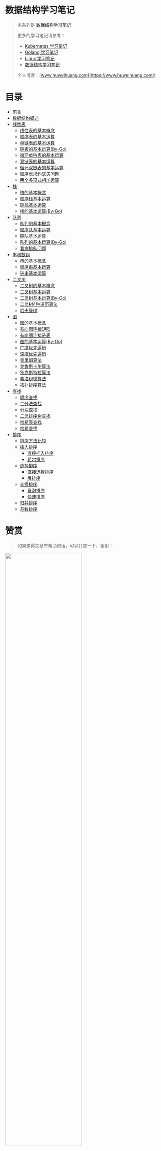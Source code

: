 # 数据结构学习笔记

> 本系列是 [数据结构学习笔记](https://www.huweihuang.com/data-structure-notes/)
> 
> 更多的学习笔记请参考：
> - [Kubernetes 学习笔记](https://www.huweihuang.com/kubernetes-notes/)
> - [Golang 学习笔记](https://www.huweihuang.com/golang-notes/)
> - [Linux 学习笔记](https://www.huweihuang.com/linux-notes/)
> - [数据结构学习笔记](https://www.huweihuang.com/data-structure-notes/)
>
> 个人博客：[www.huweihuang.com](https://www.huweihuang.com/)


# 目录

* [前言](README.md)
* [数据结构概述](introduction/data-structure-overview.md)
* [线性表]()
    * [线性表的基本概念](list/list-concept.md)
    * [顺序表的基本运算](list/sqlist.md)
    * [单链表的基本运算](list/single-link.md)
    * [链表的基本运算(By-Go)](list/link-by-go.md)
    * [循环单链表的基本运算](list/circular-single-link.md)
    * [双链表的基本运算](list/double-link.md)
    * [循环双链表的基本运算](list/circular-double-link.md)
    * [顺序表求约瑟夫问题](list/jose.md)    
    * [两个多项式相加运算](list/poly.md) 
* [栈]()
    * [栈的基本概念](stack/stack-concept.md)
    * [顺序栈基本运算](stack/sqstack.md) 
    * [链栈基本运算](stack/linkstack.md) 
    * [栈的基本运算(By-Go)](stack/stack-by-go.md) 
* [队列]()
    * [队列的基本概念](queue/queue-concept.md)
    * [顺序队基本运算](queue/sqqueue.md)
    * [链队基本运算](queue/linkqueue.md)
    * [队列的基本运算(By-Go)](queue/queue-by-go.md)
    * [看病排队问题](queue/seedoctor.md)
* [串和数组]()
    * [串的基本概念](string/string-concept.md)
    * [顺序串基本运算](string/sqstring.md) 
    * [链串基本运算](string/linkstring.md) 
* [二叉树]()
    * [二叉树的基本概念](tree/btree-concept.md)
    * [二叉树基本运算](tree/btree.md) 
    * [二叉树基本运算(By-Go)](tree/btree-by-go.md) 
    * [二叉树4种遍历算法](tree/order.md) 
    * [哈夫曼树](tree/huffman.md) 
* [图]()
    * [图的基本概念](graph/graph-concept.md)
    * [有向图连接矩阵](graph/creatematix.md) 
    * [有向图连接链表](graph/createadjlist.md) 
    * [图的基本运算(By-Go)](graph/graph-by-go.md)
    * [广度优先遍历](graph/bfs.md)
    * [深度优先遍历](graph/dfs.md)
    * [普里姆算法](graph/prim.md)
    * [克鲁斯卡尔算法](graph/kruskal.md)
    * [狄克斯特拉算法](graph/dijkstra.md)
    * [弗洛伊德算法](graph/floyed.md)
    * [拓扑排序算法](graph/topsort.md)
* [查找]()
    * [顺序查找](search/seqsearch.md) 
    * [二分法查找](search/binsearch.md) 
    * [分块查找](search/blksearch.md) 
    * [二叉排序树查找](search/bstree.md) 
    * [哈希表查找](search/hashtable.md) 
    * [哈希查找](search/hash.md) 
* [排序]()
    * [排序方法比较](sort/sort-overview.md)
    * [插入排序]()
      * [直接插入排序](sort/insertsort.md) 
      * [希尔排序](sort/shellsort.md) 
    * [选择排序]()
      * [直接选择排序](sort/selectsort.md) 
      * [堆排序](sort/heapsort.md) 
    * [交换排序]()
      * [冒泡排序](sort/bubblesort.md) 
      * [快速排序](sort/quicksort.md) 
    * [归并排序](sort/mergesort.md) 
    * [基数排序](sort/radixsort.md) 

# 赞赏

> 如果觉得文章有帮助的话，可以打赏一下，谢谢！

<img src="https://res.cloudinary.com/dqxtn0ick/image/upload/v1551599963/blog/donate.jpg" width="70%"/>
